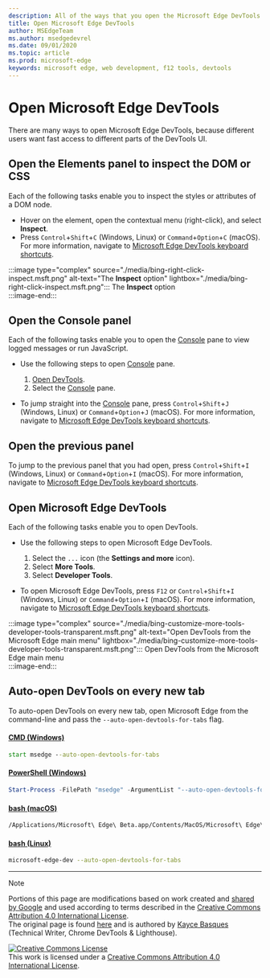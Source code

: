 ```yaml
---
description: All of the ways that you open the Microsoft Edge DevTools.
title: Open Microsoft Edge DevTools
author: MSEdgeTeam
ms.author: msedgedevrel
ms.date: 09/01/2020 
ms.topic: article
ms.prod: microsoft-edge
keywords: microsoft edge, web development, f12 tools, devtools
---
```

<!-- Copyright Kayce Basques 

   Licensed under the Apache License, Version 2.0 (the "License");
   you may not use this file except in compliance with the License.
   You may obtain a copy of the License at

       https://www.apache.org/licenses/LICENSE-2.0

   Unless required by applicable law or agreed to in writing, software
   distributed under the License is distributed on an "AS IS" BASIS,
   WITHOUT WARRANTIES OR CONDITIONS OF ANY KIND, either express or implied.
   See the License for the specific language governing permissions and
   limitations under the License. -->

# Open Microsoft Edge DevTools  

There are many ways to open Microsoft Edge DevTools, because different users want fast access to different parts of the DevTools UI.  

## Open the Elements panel to inspect the DOM or CSS  

Each of the following tasks enable you to inspect the styles or attributes of a DOM node.

*   Hover on the element, open the contextual menu \(right-click\), and select **Inspect**.  
*   Press `Control`+`Shift`+`C` \(Windows, Linux\) or `Command`+`Option`+`C` \(macOS\).  For more information, navigate to [Microsoft Edge DevTools keyboard shortcuts][DevToolsShortcuts].  

:::image type="complex" source="./media/bing-right-click-inspect.msft.png" alt-text="The **Inspect** option" lightbox="./media/bing-right-click-inspect.msft.png":::
   The **Inspect** option  
:::image-end:::  

<!--See [Get Started With Viewing And Changing CSS][GetStartedCSS].  -->  

## Open the Console panel  

Each of the following tasks enable you to open the [Console][DevToolsConsoleIndex] pane to view logged messages or run JavaScript.  

*   Use the following steps to open [Console][DevToolsConsoleIndex] pane.  
    
    1.  [Open DevTools](#open-microsoft-edge-devtools).  
    1.  Select the [Console][DevToolsConsoleIndex] pane.  

*   To jump straight into the [Console][DevToolsConsoleIndex] pane, press `Control`+`Shift`+`J` \(Windows, Linux\) or `Command`+`Option`+`J` \(macOS\).  For more information, navigate to [Microsoft Edge DevTools keyboard shortcuts][DevToolsShortcuts].  

<!--See [Get Started With The Console][ConsoleGetStarted].  -->

## Open the previous panel  

To jump to the previous panel that you had open, press `Control`+`Shift`+`I` \(Windows, Linux\) or `Command`+`Option`+`I` \(macOS\).  For more information, navigate to [Microsoft Edge DevTools keyboard shortcuts][DevToolsShortcuts].  

## Open Microsoft Edge DevTools  

Each of the following tasks enable you to open DevTools.  

*   Use the following steps to open Microsoft Edge DevTools.  
    
    1.  Select the  `...` icon \(the **Settings and more** icon\).  
    1.  Select **More Tools**.  
    1.  Select **Developer Tools**.  
    
*   To open Microsoft Edge DevTools, press `F12` or `Control`+`Shift`+`I` \(Windows, Linux\) or `Command`+`Option`+`I` \(macOS\).  For more information, navigate to [Microsoft Edge DevTools keyboard shortcuts][DevToolsShortcuts].  

:::image type="complex" source="./media/bing-customize-more-tools-developer-tools-transparent.msft.png" alt-text="Open DevTools from the Microsoft Edge main menu" lightbox="./media/bing-customize-more-tools-developer-tools-transparent.msft.png":::
   Open DevTools from the Microsoft Edge main menu  
:::image-end:::  

## Auto-open DevTools on every new tab  

To auto-open DevTools on every new tab, open Microsoft Edge from the command-line and pass the `--auto-open-devtools-for-tabs` flag.  

#### [CMD (Windows)](#tab/cmd-Windows/)  

<a id="auto-open-devtools-command-line"></a>  

```cmd
start msedge --auto-open-devtools-for-tabs
```  

#### [PowerShell (Windows)](#tab/powershell-Windows/)  

<a id="auto-open-devtools-command-line"></a>  

```powershell
Start-Process -FilePath "msedge" -ArgumentList "--auto-open-devtools-for-tabs"
```  

#### [bash (macOS)](#tab/bash-macos/)  

<a id="auto-open-devtools-command-line"></a>  

```bash
/Applications/Microsoft\ Edge\ Beta.app/Contents/MacOS/Microsoft\ Edge\ Beta --auto-open-devtools-for-tabs
```  

#### [bash (Linux)](#tab/bash-linux/)  

<a id="auto-open-devtools-command-line"></a>  

```bash
microsoft-edge-dev --auto-open-devtools-for-tabs
```  

* * *  

<!-- links -->  

[DevToolsConsoleIndex]: ./console/index.md "Console Overview | Microsoft Docs"  
[DevtoolsShortcuts]: ./shortcuts.md "Microsoft Edge DevTools keyboard shortcuts - Microsoft Docs"  

<!--[ConsoleGetStarted]: /microsoft-edge/devtools-guide-chromium/console/get-started ""  -->  
<!--[GetStartedCSS]: /microsoft-edge/devtools-guide-chromium/css "CSS"  -->

> [!NOTE]
> Portions of this page are modifications based on work created and [shared by Google][GoogleSitePolicies] and used according to terms described in the [Creative Commons Attribution 4.0 International License][CCA4IL].  
> The original page is found [here](https://developers.google.com/web/tools/chrome-devtools/open) and is authored by [Kayce Basques][KayceBasques] \(Technical Writer, Chrome DevTools \& Lighthouse\).  

[![Creative Commons License][CCby4Image]][CCA4IL]  
This work is licensed under a [Creative Commons Attribution 4.0 International License][CCA4IL].  

[CCA4IL]: https://creativecommons.org/licenses/by/4.0  
[CCby4Image]: https://i.creativecommons.org/l/by/4.0/88x31.png  
[GoogleSitePolicies]: https://developers.google.com/terms/site-policies  
[KayceBasques]: https://developers.google.com/web/resources/contributors/kaycebasques  
